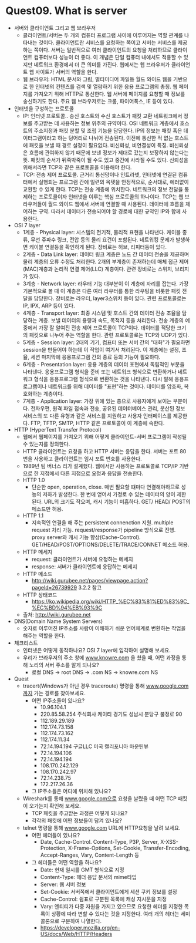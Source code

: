 # Quest09. What is server

* 서버와 클라이언트 그리고 웹 브라우저
    * 클라이언트/서버는 두 개의 컴퓨터 프로그램 사이에 이루어지는 역할 관계를 나타내는 것이다. 클라이언트란 서비스를 요청하는 쪽이고 서버는 서비스를 제공하는 쪽이다. 서버는 일반적으로 여러 클라이언트의 요청을 처리하므로 클라이언트 컴퓨터보다 성능이 더 좋다. 이 개념은 단일 컴퓨터 내에서도 적용할 수 있지만 네트워크 환경에서 더 큰 의미를 가진다. 웹에서는 웹 브라우저가 클라이언트 웹 사이트가 서버의 역할을 한다.
    * 웹 브라우저: HTML 문서와 그림, 멀티미디어 파일등 월드 와이드 웹을 기반으로 한 인터넷의 컨텐츠를 검색 및 열람하기 위한 응용 프로그램의 총칭. 웹 페이지를 가져오기 위해 HTTP로 통신한다. 웹 서버에 페이지를 요청할 때 정보를 송신하기도 한다. 주요 웹 브라우저로는 크롬, 파이어폭스, IE 등이 있다.
* 인터넷을 구성하는 프로토콜
    * IP: 인터넷 프로토콜.. 송신 호스트와 수신 호스트가 패킷 교환 네트워크에서 정보를 주고받는 데 사용하는 정보 위주의 규약이다. OSI 네트워크 계층에서 호스트의 주소지정과 패킷 분할 및 조립 기능을 담당한다. IP의 정보는 패킷 혹은 데이터그램이라고 하는 덩어리로 나뉘어 전송된다. 이전에 통신한 적 없는 호스트에 패킷을 보낼 때 경로 설정이 필요없다. 비신뢰성, 비연결성이 특징. 비신뢰성은 흐름에 관여하지 않기 때문에 보낸 정보가 제대로 갔는지 보장하지 않는다는 뜻. 패킷의 순서가 뒤죽박죽이 될 수도 있고 중간에 사라질 수도 있다. 신뢰성을 위해서라면 TCP와 같은 프로토콜을 이용해야 한다.
    * TCP: 전송 제어 프로토콜. 근거리 통신망이나 인트라넷, 인터넷에 연결된 컴퓨터에서 실행되는 프로그램 간에 일련의 옥텟을 안정적으로, 순서대로, 에러없이 교환할 수 있게 한다. TCP는 전송 계층에 위치한다. 네트워크의 정보 전달을 통제하는 프로토콜이자 인터넷을 이루는 핵심 프로토콜의 하나이다. TCP는 웹 브라우저들이 월드 와이드 웹에서 서버에 연결할 때 사용된다. 데이터에 흐름을 제어하는 규약. 따라서 데이터가 전송되어야 할 경로에 대한 규약인 IP와 함께 사용한다.
* OSI 7 layer
    * 1계층 - Physical layer: 시스템의 전기적, 물리적 표현을 나타낸다. 케이블 종류, 무선 주파수 링크, 전압 등의 물리 요건이 포함된다. 네트워킹 문제가 발생하면 케이블 연결등을 확인하게 된다. 장비로는 허브, 리피터등이 있다.
    * 2계층 - Data Link layer: 데이터 링크 계층은 노드 간 데이터 전송을 제공하며 물리 계층의 오류 수정도 처리한다. 2개의 부계층이 존재하는데 매체 접근 제어 (MAC)계층과 논리적 연결 제어(LLC) 계층이다. 관련 장비로는 스위치, 브리지가 있다.
    * 3계층 - Network layer: 라우터 기능 대부분이 이 계층에 자리를 잡는다. 가장 기본적으로 볼 때 이 계층은 다른 여러 라우터를 통한 라우팅을 비롯한 패킷 전달을 담당한다. 장비로는 라우터, layer3스위치 등이 있다. 관련 프로토콜로는 IP, IPX, ARP 등이 있다. 
    * 4계층 - Transport layer: 최종 시스템 및 호스트 간의 데이터 전송 조율을 담당하는 계층. 보낼 데이터의 용량과 속도, 목적지 등을 처리한다. 전송 계층의 예 중에서 가장 잘 알여진 전송 제어 프로토콜이 TCP이다. 데이터를 적당한 크기의 패킷으로 나누어 주는 역할을 한다. 관련 프로토콜로는 TCP와 UDP가 있다.
    * 5계층 - Session layer: 2대의 기기, 컴표터 또는 서버 간의 "대화"가 필요하면 session을 만들어야 하는데 이 작업이 여기서 처리된다. 이 계층에는 설정, 조율, 세션 마지막에 응용프로그램 간의 종료 등의 기능이 필요하다.
    * 6계층 - Presentation layer: 응용 계층의 데이터 표현에서 독립적인 부분을 나타낸다. 응용프로그램 형식을 준비 또는 네트워크 형식으로 변환하거나 네트워크 형식을 응용프로그램 형식으로 변환하는 것을 나타낸다. 다시 말해 응용프로그램이나 네트워크를 위해 데이터를 "표현"하는 것이다. 데이터를 암호화, 복호화하는 계층이다.
    * 7계층 - Application layer: 가장 위에 있는 층으로 사용자에게 보이는 부분이다. 전자우편, 원격 파일 접속과 전송, 공유된 데이터베이스 관리, 분산된 정보 서비스의 또 다른 유형과 같은 서비스를 지원하고 사용자 인터페이스를 제공한다. FTP, TFTP, SMTP, HTTP 같은 프로토콜이 이 계층에 속한다.
* HTTP (HyperText Transfer Protocol)
    * 웹에서 웹페이지를 가져오기 위해 어떻게 클라이언트-서버 프로그램이 작성될 수 있는지를 정의한다.
    * HTTP 클라이언트는 요청을 하고 HTTP 서버는 응답을 한다. 서버는 포트 80번을 사용하고 클라이언트는 임시 포트 번호를 사용한다.
    * 1989년 팀 버너스 리가 설계했다. 웹에서만 사용하는 프로토콜로 TCP/IP 기반으로 한 지점에서 다른 지점으로 요청과 응답을 전송한다.
    * HTTP 1.0
        * 단순한 open, operation, close. 매번 필요할 떄마다 연결해야하므로 성능의 저하가 발생한다. 한 번에 얻어서 가졍로 수 있는 데이터의 양이 제한된다. URL의 크기도 작으며, 캐시 기능이 미흡하다. GET/ HEAD/ POST의 메소드만 허용.
    * HTTP 1.1
        * 지속적인 연결을 해 주는 persistent connenction 지원. multiple request 처리 가능. request/response가 pipeline 방식으로 진행. proxy server와 캐시 기능 향상(Cache-Control). GET/HEAD/POST/OPTIONS/DELETE/TRACE/CONNET 메소드 허용.
    * HTTP 메세지
        * request: 클라이언트가 서버에 요청하는 메세지
        * response: 서버가 클라이언트에 응답하는 메세지
    * HTTP 메소드
        * http://wiki.gurubee.net/pages/viewpage.action?pageId=26739929 3.2.2 참고
    * HTTP 상태코드
        * https://ko.wikipedia.org/wiki/HTTP_%EC%83%81%ED%83%9C_%EC%BD%94%EB%93%9C
    * 출처: http://wiki.gurubee.net
* DNS(Domain Name System Servers)
    * 숫자로 이루어진 IP주소를 사람이 이해하기 쉬운 언어체계로 변환하는 작업을 해주는 역할을 한다.
* 체크리스트
    * 인터넷은 어떻게 동작하나요? OSI 7 layer에 입각하여 설명해 보세요.
    * 우리가 브라우저의 주소 창에 www.knowre.com 을 쳤을 때, 어떤 과정을 통해 노리의 서버 주소를 알게 되나요?
        * 로컬 DNS -> root DNS -> .com NS -> knowre.com NS
* Quest
    * tracert(Windows가 아닌 경우 traceroute) 명령을 통해 www.google.com까지 가는 경로를 찾아보세요.
        * 어떤 IP주소들이 있나요?
            * 10.96.104.1
            * 220.85.58.254 주식회사 케이티 경기도 성남시 분당구 불정로 90
            * 112.189.29.189
            * 112.174.73.158
            * 112.174.73.162
            * 112.174.11.34
            * 72.14.194.194 구글LLC 미국 캘리포니아 마운틴뷰
            * 72.14.194.106
            * 72.14.194.194
            * 108.170.242.129
            * 108.170.242.97
            * 72.14.238.75
            * 172.217.26.36 
        * 그 IP주소들은 어디에 위치해 있나요?
    * Wireshark를 통해 www.google.com으로 요청을 날렸을 때 어떤 TCP 패킷이 오가는지 확인해 보세요.
        * TCP 패킷을 주고받는 과정은 어떻게 되나요?
        * 각각의 패킷에 어떤 정보들이 담겨 있나요?
    * telnet 명령을 통해 www.google.com URL에 HTTP요청을 날려 보세요.
        * 어떤 헤더들이 있나요?
            * Date, Cache-Control. Content-Type, P3P, Server, X-XSS-Protection, X-Frame-Options, Set-Cookie, Transfer-Encoding, Accept-Ranges, Vary, Content-Length 등
        * 그 헤더들은 어떤 역할을 하나요?
            * Date: 현재 일시를 GMT 형식으로 지정
            * Content-Type: 헤더 응답 문서의 mime타입
            * Server: 웹 서버 정보
            * Set-Cookie: 서버쪽에서 클라이언트에게 세션 쿠키 정보를 설정
            * Cache-Control: 쉼표로 구분된 목록에 캐싱 지시문을 지정
            * Vary: 엔티티가 다중 자원을 가지고 있으므로 요청한 헤더를 지정한 목록이 상황에 따라 변할 수 있다는 것을 지정한다. 여러 개의 헤더는 세미콜론으로 구분하여 나열한다.
            * https://developer.mozilla.org/en-US/docs/Web/HTTP/Headers